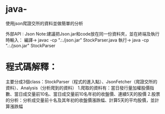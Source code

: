 # java-
使用json爬證交所的資料並做簡單的分析

外部API : Json
Note:建議把Json.jar和code放在同一份資料夾，並在終端及執行時輸入：
編譯-> javac -cp ".:./json.jar" StockParser.java 
執行-> java -cp ".:./json.jar" StockParser  

# 程式碼解釋：
主要分成3個class：StockParser（程式的進入點）、JsonFetcher（爬證交所的資料）、Analysis（分析爬到的資料）
1.爬取的資料有：當日發行量加權股價指數、當日成交量前10名、當日成交量前10名年初的收盤價、連續5天的股價
2.股票的分析：分析成交量前十名及其年初的收盤價漲跌幅、計算5天的平均股價，並計算漲跌幅
